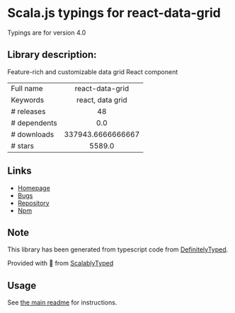 
# Scala.js typings for react-data-grid

Typings are for version 4.0

## Library description:
Feature-rich and customizable data grid React component

|                    |                 |
| ------------------ | :-------------: |
| Full name          | react-data-grid |
| Keywords           | react, data grid |
| # releases         | 48 |
| # dependents       | 0.0 |
| # downloads        | 337943.6666666667 |
| # stars            | 5589.0 |

## Links
- [Homepage](https://github.com/adazzle/react-data-grid#readme)
- [Bugs](https://github.com/adazzle/react-data-grid/issues)
- [Repository](https://github.com/adazzle/react-data-grid)
- [Npm](https://www.npmjs.com/package/react-data-grid)
    


## Note
This library has been generated from typescript code from [DefinitelyTyped](https://definitelytyped.org).

Provided with :purple_heart: from [ScalablyTyped](https://github.com/oyvindberg/ScalablyTyped)

## Usage
See [the main readme](../../readme.md) for instructions.


